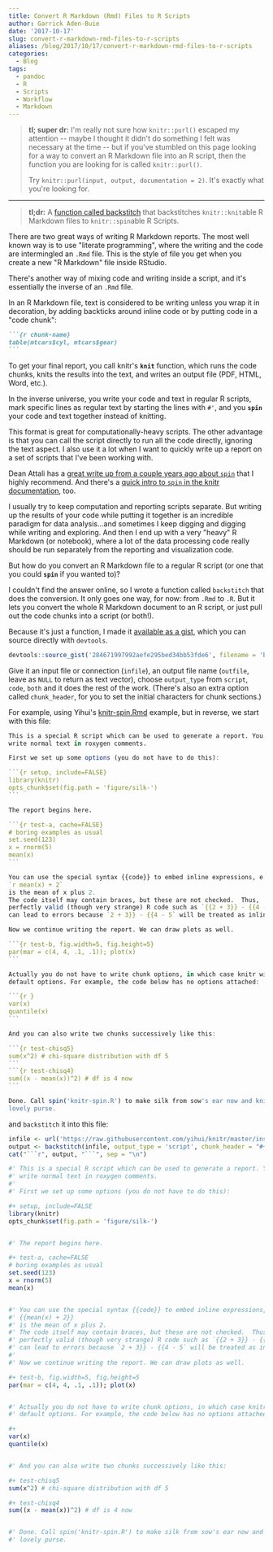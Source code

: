 ```yaml
---
title: Convert R Markdown (Rmd) Files to R Scripts
author: Garrick Aden-Buie
date: '2017-10-17'
slug: convert-r-markdown-rmd-files-to-r-scripts
aliases: /blog/2017/10/17/convert-r-markdown-rmd-files-to-r-scripts
categories:
  - Blog
tags:
  - pandoc
  - R
  - Scripts
  - Workflow
  - Markdown
---
```




> **tl; super dr:** I'm really not sure how `knitr::purl()` escaped my attention -- maybe I thought it didn't do something I felt was necessary at the time -- but if you've stumbled on this page looking for a way to convert an R Markdown file into an R script, then the function you are looking for is called `knitr::purl()`.
>
> Try `knitr::purl(input, output, documentation = 2)`. It's exactly what you're looking for.

***

> **tl;dr:** A [function called backstitch][gist-link] that backstitches `knitr::knit`able R Markdown files to `knitr::spin`able R Scripts.

There are two great ways of writing R Markdown reports.
The most well known way is to use "literate programming", where the writing and the code are intermingled an `.Rmd` file.
This is the style of file you get when you create a new "R Markdown" file inside RStudio.

There's another way of mixing code and writing inside a script, and it's essentially the inverse of an `.Rmd` file.

In an R Markdown file, text is considered to be writing unless you wrap it in decoration, by adding backticks around inline code or by putting code in a "code chunk":

````markdown
```{r chunk-name}
table(mtcars$cyl, mtcars$gear)
```
````

To get your final report, you call knitr's **`knit`** function, which runs the code chunks, knits the results into the text, and writes an output file (PDF, HTML, Word, etc.).

In the inverse universe, you write your code and text in regular R scripts, mark specific lines as regular text by starting the lines with `#'`, and you **`spin`** your code and text together instead of knitting.

This format is great for computationally-heavy scripts.
The other advantage is that you can call the script directly to run all the code directly, ignoring the text aspect.
I also use it a lot when I want to quickly write up a report on a set of scripts that I've been working with.

Dean Attali has a [great write up from a couple years ago about `spin`][dean-attali] that I highly recommend.
And there's a [quick intro to `spin` in the knitr documentation][yihui-spin], too.

I usually try to keep computation and reporting scripts separate.
But writing up the results of your code while putting it together is an incredible paradigm for data analysis...and sometimes I keep digging and digging while writing and exploring.
And then I end up with a very "heavy" R Markdown (or notebook), where a lot of the data processing code really should be run separately from the reporting and visualization code.

But how do you convert an R Markdown file to a regular R script (or one that you could **`spin`** if you wanted to)?

I couldn't find the answer online, so I wrote a function called `backstitch` that does the conversion.
It only goes one way, for now: from `.Rmd` to `.R`.
But it lets you convert the whole R Markdown document to an R script, or just pull out the code chunks into a script (or both!).

Because it's just a function, I made it [available as a gist][gist-link], which you can source directly with `devtools`.


```r
devtools::source_gist('284671997992aefe295bed34bb53fde6', filename = 'backstitch.R')
```

Give it an input file or connection (`infile`), an output file name (`outfile`, leave as `NULL` to return as text vector), choose `output_type` from `script`, `code`, `both` and it does the rest of the work.
(There's also an extra option called `chunk_header`, for you to set the initial characters for chunk sections.)

For example, using Yihui's [knitr-spin.Rmd](https://github.com/yihui/knitr/blob/master/inst/examples/knitr-spin.Rmd) example, but in reverse, we start with this file:

~~~r
This is a special R script which can be used to generate a report. You can
write normal text in roxygen comments.

First we set up some options (you do not have to do this):

```{r setup, include=FALSE}
library(knitr)
opts_chunk$set(fig.path = 'figure/silk-')
```

The report begins here.

```{r test-a, cache=FALSE}
# boring examples as usual
set.seed(123)
x = rnorm(5)
mean(x)
```

You can use the special syntax {{code}} to embed inline expressions, e.g.
`r mean(x) + 2`
is the mean of x plus 2.
The code itself may contain braces, but these are not checked.  Thus,
perfectly valid (though very strange) R code such as `{{2 + 3}} - {{4 - 5}}`
can lead to errors because `2 + 3}} - {{4 - 5` will be treated as inline code.

Now we continue writing the report. We can draw plots as well.

```{r test-b, fig.width=5, fig.height=5}
par(mar = c(4, 4, .1, .1)); plot(x)
```

Actually you do not have to write chunk options, in which case knitr will use
default options. For example, the code below has no options attached:

```{r }
var(x)
quantile(x)
```

And you can also write two chunks successively like this:

```{r test-chisq5}
sum(x^2) # chi-square distribution with df 5
```
```{r test-chisq4}
sum((x - mean(x))^2) # df is 4 now
```

Done. Call spin('knitr-spin.R') to make silk from sow's ear now and knit a
lovely purse.
~~~

and `backstitch` it into this file:


```r
infile <- url('https://raw.githubusercontent.com/yihui/knitr/master/inst/examples/knitr-spin.Rmd')
output <- backstitch(infile, output_type = 'script', chunk_header = "#+")
cat("```r", output, "```", sep = "\n")
```

```r
#' This is a special R script which can be used to generate a report. You can
#' write normal text in roxygen comments.
#' 
#' First we set up some options (you do not have to do this):

#+ setup, include=FALSE
library(knitr)
opts_chunk$set(fig.path = 'figure/silk-')


#' The report begins here.

#+ test-a, cache=FALSE
# boring examples as usual
set.seed(123)
x = rnorm(5)
mean(x)


#' You can use the special syntax {{code}} to embed inline expressions, e.g.
#' {{mean(x) + 2}}
#' is the mean of x plus 2.
#' The code itself may contain braces, but these are not checked.  Thus,
#' perfectly valid (though very strange) R code such as `{{2 + 3}} - {{4 - 5}}`
#' can lead to errors because `2 + 3}} - {{4 - 5` will be treated as inline code.
#' 
#' Now we continue writing the report. We can draw plots as well.

#+ test-b, fig.width=5, fig.height=5
par(mar = c(4, 4, .1, .1)); plot(x)


#' Actually you do not have to write chunk options, in which case knitr will use
#' default options. For example, the code below has no options attached:

#+ 
var(x)
quantile(x)


#' And you can also write two chunks successively like this:

#+ test-chisq5
sum(x^2) # chi-square distribution with df 5

#+ test-chisq4
sum((x - mean(x))^2) # df is 4 now


#' Done. Call spin('knitr-spin.R') to make silk from sow's ear now and knit a
#' lovely purse.
```

[gist-link]: https://gist.github.com/gadenbuie/284671997992aefe295bed34bb53fde6
[dean-attali]: http://deanattali.com/2015/03/24/knitrs-best-hidden-gem-spin/
[yihui-spin]: https://yihui.name/knitr/demo/stitch/
